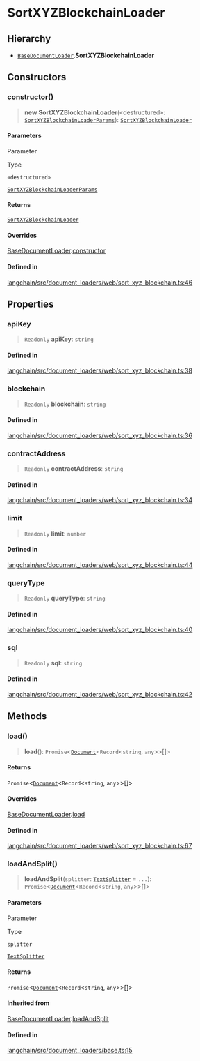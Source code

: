 SortXYZBlockchainLoader
=======================

Hierarchy[​](#hierarchy "Direct link to Hierarchy")
---------------------------------------------------

*   [`BaseDocumentLoader`](/docs/api/document_loaders_base/classes/BaseDocumentLoader).**SortXYZBlockchainLoader**

Constructors[​](#constructors "Direct link to Constructors")
------------------------------------------------------------

### constructor()[​](#constructor "Direct link to constructor()")

> **new SortXYZBlockchainLoader**(«destructured»: [`SortXYZBlockchainLoaderParams`](/docs/api/document_loaders_web_sort_xyz_blockchain/interfaces/SortXYZBlockchainLoaderParams)): [`SortXYZBlockchainLoader`](/docs/api/document_loaders_web_sort_xyz_blockchain/classes/SortXYZBlockchainLoader)

#### Parameters[​](#parameters "Direct link to Parameters")

Parameter

Type

`«destructured»`

[`SortXYZBlockchainLoaderParams`](/docs/api/document_loaders_web_sort_xyz_blockchain/interfaces/SortXYZBlockchainLoaderParams)

#### Returns[​](#returns "Direct link to Returns")

[`SortXYZBlockchainLoader`](/docs/api/document_loaders_web_sort_xyz_blockchain/classes/SortXYZBlockchainLoader)

#### Overrides[​](#overrides "Direct link to Overrides")

[BaseDocumentLoader](/docs/api/document_loaders_base/classes/BaseDocumentLoader).[constructor](/docs/api/document_loaders_base/classes/BaseDocumentLoader#constructor)

#### Defined in[​](#defined-in "Direct link to Defined in")

[langchain/src/document\_loaders/web/sort\_xyz\_blockchain.ts:46](https://github.com/hwchase17/langchainjs/blob/46e1734/langchain/src/document_loaders/web/sort_xyz_blockchain.ts#L46)

Properties[​](#properties "Direct link to Properties")
------------------------------------------------------

### apiKey[​](#apikey "Direct link to apiKey")

> `Readonly` **apiKey**: `string`

#### Defined in[​](#defined-in-1 "Direct link to Defined in")

[langchain/src/document\_loaders/web/sort\_xyz\_blockchain.ts:38](https://github.com/hwchase17/langchainjs/blob/46e1734/langchain/src/document_loaders/web/sort_xyz_blockchain.ts#L38)

### blockchain[​](#blockchain "Direct link to blockchain")

> `Readonly` **blockchain**: `string`

#### Defined in[​](#defined-in-2 "Direct link to Defined in")

[langchain/src/document\_loaders/web/sort\_xyz\_blockchain.ts:36](https://github.com/hwchase17/langchainjs/blob/46e1734/langchain/src/document_loaders/web/sort_xyz_blockchain.ts#L36)

### contractAddress[​](#contractaddress "Direct link to contractAddress")

> `Readonly` **contractAddress**: `string`

#### Defined in[​](#defined-in-3 "Direct link to Defined in")

[langchain/src/document\_loaders/web/sort\_xyz\_blockchain.ts:34](https://github.com/hwchase17/langchainjs/blob/46e1734/langchain/src/document_loaders/web/sort_xyz_blockchain.ts#L34)

### limit[​](#limit "Direct link to limit")

> `Readonly` **limit**: `number`

#### Defined in[​](#defined-in-4 "Direct link to Defined in")

[langchain/src/document\_loaders/web/sort\_xyz\_blockchain.ts:44](https://github.com/hwchase17/langchainjs/blob/46e1734/langchain/src/document_loaders/web/sort_xyz_blockchain.ts#L44)

### queryType[​](#querytype "Direct link to queryType")

> `Readonly` **queryType**: `string`

#### Defined in[​](#defined-in-5 "Direct link to Defined in")

[langchain/src/document\_loaders/web/sort\_xyz\_blockchain.ts:40](https://github.com/hwchase17/langchainjs/blob/46e1734/langchain/src/document_loaders/web/sort_xyz_blockchain.ts#L40)

### sql[​](#sql "Direct link to sql")

> `Readonly` **sql**: `string`

#### Defined in[​](#defined-in-6 "Direct link to Defined in")

[langchain/src/document\_loaders/web/sort\_xyz\_blockchain.ts:42](https://github.com/hwchase17/langchainjs/blob/46e1734/langchain/src/document_loaders/web/sort_xyz_blockchain.ts#L42)

Methods[​](#methods "Direct link to Methods")
---------------------------------------------

### load()[​](#load "Direct link to load()")

> **load**(): `Promise`<[`Document`](/docs/api/document/classes/Document)<`Record`<`string`, `any`\>\>\[\]\>

#### Returns[​](#returns-1 "Direct link to Returns")

`Promise`<[`Document`](/docs/api/document/classes/Document)<`Record`<`string`, `any`\>\>\[\]\>

#### Overrides[​](#overrides-1 "Direct link to Overrides")

[BaseDocumentLoader](/docs/api/document_loaders_base/classes/BaseDocumentLoader).[load](/docs/api/document_loaders_base/classes/BaseDocumentLoader#load)

#### Defined in[​](#defined-in-7 "Direct link to Defined in")

[langchain/src/document\_loaders/web/sort\_xyz\_blockchain.ts:67](https://github.com/hwchase17/langchainjs/blob/46e1734/langchain/src/document_loaders/web/sort_xyz_blockchain.ts#L67)

### loadAndSplit()[​](#loadandsplit "Direct link to loadAndSplit()")

> **loadAndSplit**(`splitter`: [`TextSplitter`](/docs/api/text_splitter/classes/TextSplitter) = `...`): `Promise`<[`Document`](/docs/api/document/classes/Document)<`Record`<`string`, `any`\>\>\[\]\>

#### Parameters[​](#parameters-1 "Direct link to Parameters")

Parameter

Type

`splitter`

[`TextSplitter`](/docs/api/text_splitter/classes/TextSplitter)

#### Returns[​](#returns-2 "Direct link to Returns")

`Promise`<[`Document`](/docs/api/document/classes/Document)<`Record`<`string`, `any`\>\>\[\]\>

#### Inherited from[​](#inherited-from "Direct link to Inherited from")

[BaseDocumentLoader](/docs/api/document_loaders_base/classes/BaseDocumentLoader).[loadAndSplit](/docs/api/document_loaders_base/classes/BaseDocumentLoader#loadandsplit)

#### Defined in[​](#defined-in-8 "Direct link to Defined in")

[langchain/src/document\_loaders/base.ts:15](https://github.com/hwchase17/langchainjs/blob/46e1734/langchain/src/document_loaders/base.ts#L15)